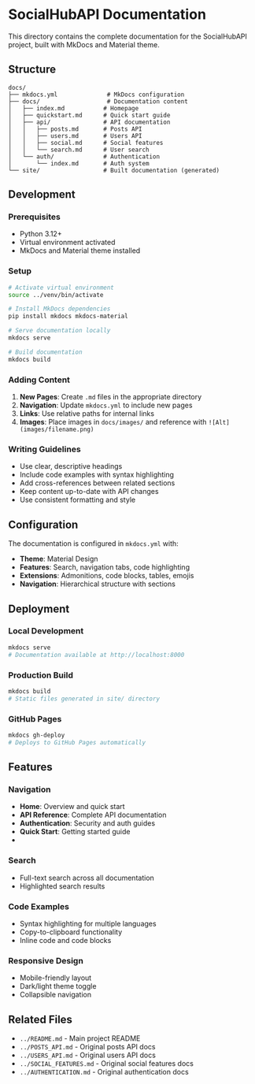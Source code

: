 # SocialHubAPI Documentation

This directory contains the complete documentation for the SocialHubAPI project, built with MkDocs and Material theme.

## Structure

```
docs/
├── mkdocs.yml              # MkDocs configuration
├── docs/                   # Documentation content
│   ├── index.md           # Homepage
│   ├── quickstart.md      # Quick start guide
│   ├── api/               # API documentation
│   │   ├── posts.md       # Posts API
│   │   ├── users.md       # Users API
│   │   ├── social.md      # Social features
│   │   └── search.md      # User search
│   └── auth/              # Authentication
│       └── index.md       # Auth system
└── site/                  # Built documentation (generated)
```

## Development

### Prerequisites
- Python 3.12+
- Virtual environment activated
- MkDocs and Material theme installed

### Setup
```bash
# Activate virtual environment
source ../venv/bin/activate

# Install MkDocs dependencies
pip install mkdocs mkdocs-material

# Serve documentation locally
mkdocs serve

# Build documentation
mkdocs build
```

### Adding Content

1. **New Pages**: Create `.md` files in the appropriate directory
2. **Navigation**: Update `mkdocs.yml` to include new pages
3. **Links**: Use relative paths for internal links
4. **Images**: Place images in `docs/images/` and reference with `![Alt](images/filename.png)`

### Writing Guidelines

- Use clear, descriptive headings
- Include code examples with syntax highlighting
- Add cross-references between related sections
- Keep content up-to-date with API changes
- Use consistent formatting and style

## Configuration

The documentation is configured in `mkdocs.yml` with:

- **Theme**: Material Design
- **Features**: Search, navigation tabs, code highlighting
- **Extensions**: Admonitions, code blocks, tables, emojis
- **Navigation**: Hierarchical structure with sections

## Deployment

### Local Development
```bash
mkdocs serve
# Documentation available at http://localhost:8000
```

### Production Build
```bash
mkdocs build
# Static files generated in site/ directory
```

### GitHub Pages
```bash
mkdocs gh-deploy
# Deploys to GitHub Pages automatically
```

## Features

### Navigation
- **Home**: Overview and quick start
- **API Reference**: Complete API documentation
- **Authentication**: Security and auth guides
- **Quick Start**: Getting started guide
- 
### Search
- Full-text search across all documentation
- Highlighted search results

### Code Examples
- Syntax highlighting for multiple languages
- Copy-to-clipboard functionality
- Inline code and code blocks

### Responsive Design
- Mobile-friendly layout
- Dark/light theme toggle
- Collapsible navigation

## Related Files

- `../README.md` - Main project README
- `../POSTS_API.md` - Original posts API docs
- `../USERS_API.md` - Original users API docs
- `../SOCIAL_FEATURES.md` - Original social features docs
- `../AUTHENTICATION.md` - Original authentication docs